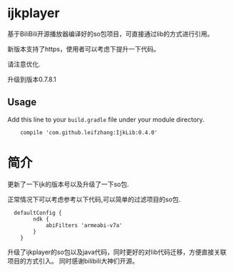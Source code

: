 # ijkplayer
基于BiliBili开源播放器编译好的so包项目，可直接通过lib的方式进行引用。

新版本支持了https，使用者可以考虑下提升一下代码。

请注意优化.

升级到版本0.7.8.1

## Usage
Add this line to your `build.gradle` file under your module directory. 

```
    compile 'com.github.leifzhang:IjkLib:0.4.0'
```
# 简介
更新了一下ijk的版本号以及升级了一下so包.

正常情况下可以考虑参考以下代码,可以简单的过滤项目的so包.

```
  defaultConfig {
        ndk {
            abiFilters 'armeabi-v7a'
        }
    }
```

升级了ijkplayer的so包以及java代码，同时更好的对lib代码迁移，方便直接关联项目的方式引入。
同时感谢bilibili大神们开源。